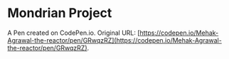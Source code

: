 # Mondrian Project

A Pen created on CodePen.io. Original URL: [https://codepen.io/Mehak-Agrawal-the-reactor/pen/GRwqzRZ](https://codepen.io/Mehak-Agrawal-the-reactor/pen/GRwqzRZ).

